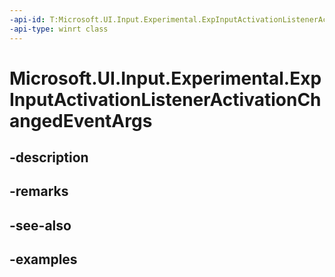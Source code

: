 ```yaml
---
-api-id: T:Microsoft.UI.Input.Experimental.ExpInputActivationListenerActivationChangedEventArgs
-api-type: winrt class
---
```


# Microsoft.UI.Input.Experimental.ExpInputActivationListenerActivationChangedEventArgs

<!--
public sealed class ExpInputActivationListenerActivationChangedEventArgs
-->


## -description

## -remarks

## -see-also

## -examples


